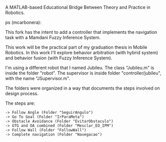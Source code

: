A MATLAB-based Educational Bridge Between Theory and Practice in Robotics.

ps (mcarbonera):

This fork has the intent to add a controller that implements the navigation task with a Mamdani Fuzzy Inference System.

This work will be the practical part of my graduation thesis in Mobile Robotics. In this work I'll explore behavior arbitration (with hybrid system) and behavior fusion (with Fuzzy Inference System).

I'm using a different robot that I named Jubileu. The class "Jubileu.m" is inside the folder "robot". The supervisor is inside folder "controller/jubileu", with the name "JSupervisor.m".
	
The folders were organized in a way that documents the steps involved on design process. 

The steps are: 
	
	-> Follow Angle (Folder "SeguirAngulo")
	-> Go To Goal (Folder "IrParaMeta")
	-> Obstacle Avoidance (Folder "EvitarObstaculo")
	-> GTG and OA combined (Folder "Mesclar_EO_IPM")
	-> Follow Wall (Folder "FollowWall")
	-> Complete navigation (Folder "Navegacao")